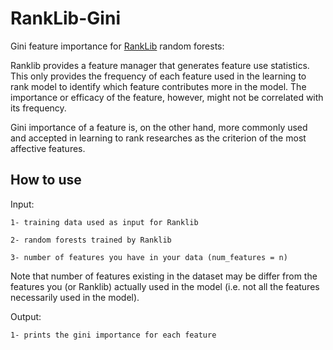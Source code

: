 # RankLib-Gini
Gini feature importance for [RankLib](https://sourceforge.net/p/lemur/wiki/RankLib/) random forests:

Ranklib provides a feature manager that generates feature use statistics. This only provides the frequency of each feature used in the learning to rank model to identify which feature contributes more in the model. The importance or efficacy of the feature, however, might not be correlated with its frequency.

Gini importance of a feature is, on the other hand, more commonly used and accepted in learning to rank researches as the criterion of the most affective features.

## How to use

Input:

    1- training data used as input for Ranklib
      
    2- random forests trained by Ranklib
      
    3- number of features you have in your data (num_features = n)
    
Note that number of features existing in the dataset may be differ from the features you (or Ranklib) actually used in the model (i.e. not all the features necessarily used in the model).

Output:

    1- prints the gini importance for each feature
